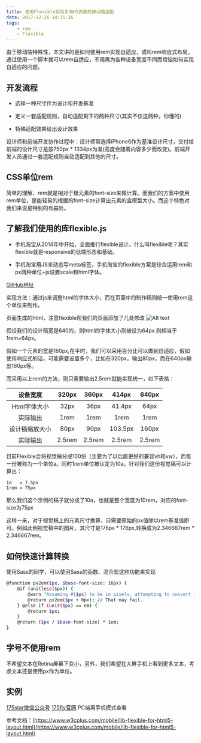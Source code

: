 ```yaml
---
title: 使用Flexible实现手淘H5页面的移动端适配
date: 2017-12-26 14:35:36
tags:
    - rem
    - Flexible
---
```


由于移动端特殊性，本文讲的是如何使用rem实现自适应，或叫rem响应式布局，通过使用一个脚本就可以rem自适应，不用再为各种设备宽度不同而烦恼如何实现自适应的问题。
<!-- more -->
## 开发流程

- 选择一种尺寸作为设计和开发基准

- 定义一套适配规则，自动适配剩下的两种尺寸(其实不仅这两种，你懂的)

- 特殊适配效果给出设计效果

设计师和前端开发协作过程中：设计师常选择iPhone6作为基准设计尺寸，交付给前端的设计尺寸是按750px * 1334px为准(高度会随着内容多少而改变)。前端开发人员通过一套适配规则自动适配到其他的尺寸。


## CSS单位rem

简单的理解，rem就是相对于根元素<html>的font-size来做计算。而我们的方案中使用rem单位，是能轻易的根据<html>的font-size计算出元素的盒模型大小。而这个特色对我们来说是特别的有益处。

## 了解我们使用的库flexible.js

- 手机淘宝从2014年中开始，全面推行flexible设计。什么叫flexible呢？其实flexible就是responsive的低端形态和基础。

- 手机淘宝用JS来动态写meta标签，手机淘宝的flexible方案是综合运用rem和px两种单位+js设置scale和html字体。

[GitHub地址](https://github.com/amfe/lib-flexible)

实现方法：通过js来调整html的字体大小，而在页面中的制作稿则统一使用rem这个单位来制作。

页面生成的html，注意flexible帮我们的页面添加了几处修改
![Alt text](./1.png)

假设我们的设计稿宽是640的，则html的字体大小则被设为64px.则相当于1rem=64px。


假如一个元素的宽是160px,在平时，我们可以采用百分比可以做到自适应，假如使用响应式的话，可能需要设置多个，比如在320px，输出80px，而在640px输出160px等。

而采用以上rem的方法，则只需要输出2.5rem就能实现统一，如下表格：

| 设备宽度        | 320px           | 360px  |414px  |640px  |
|:-------------:|:-------------:|:-----:|:-----:|:-----:|
|Html字体大小|	32px|	36px|	41.4px|	64px|
|实际输出|	1rem|	1rem|	1rem|	1rem|
|设计稿缩放大小|	80px|	90px|	103.5px|	160px|
|实际输出|	2.5rem|	2.5rem|	2.5rem|	2.5rem|

目前Flexible会将视觉稿分成100份（主要为了以后能更好的兼容vh和vw），而每一份被称为一个单位a。同时1rem单位被认定为10a。针对我们这份视觉稿可以计算出：

```bash
1a   = 7.5px
1rem = 75px 
```
那么我们这个示例的稿子就分成了10a，也就是整个宽度为10rem，<html>对应的font-size为75px

这样一来，对于视觉稿上的元素尺寸换算，只需要原始的px值除以rem基准值即可。例如此例视觉稿中的图片，其尺寸是176px * 176px,转换成为2.346667rem * 2.346667rem。

## 如何快速计算转换

使用Sass的同学，可以使用Sass的函数、混合宏这些功能来实现
```bash
@function px2em($px, $base-font-size: 16px) { 
    @if (unitless($px)) { 
        @warn "Assuming #{$px} to be in pixels, attempting to convert it into pixels for you"; 
        @return px2em($px + 0px); // That may fail. 
    } @else if (unit($px) == em) { 
        @return $px; 
    } 
    @return ($px / $base-font-size) * 1em; 
}

```

## 字号不使用rem

不希望文本在Retina屏幕下变小，另外，我们希望在大屏手机上看到更多文本，考虑文本还是使用px作为单位。

## 实例

[175star微信公众号](http://wx.user.175star.com)
[175fly官网](http://fb.175fly.com)  PC端用手机模式查看

参考文档：[https://www.w3cplus.com/mobile/lib-flexible-for-html5-layout.html](https://www.w3cplus.com/mobile/lib-flexible-for-html5-layout.html)


